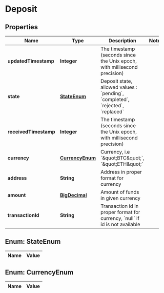 

# Deposit

## Properties

Name | Type | Description | Notes
------------ | ------------- | ------------- | -------------
**updatedTimestamp** | **Integer** | The timestamp (seconds since the Unix epoch, with millisecond precision) | 
**state** | [**StateEnum**](#StateEnum) | Deposit state, allowed values : &#x60;pending&#x60;, &#x60;completed&#x60;, &#x60;rejected&#x60;, &#x60;replaced&#x60; | 
**receivedTimestamp** | **Integer** | The timestamp (seconds since the Unix epoch, with millisecond precision) | 
**currency** | [**CurrencyEnum**](#CurrencyEnum) | Currency, i.e &#x60;\&quot;BTC\&quot;&#x60;, &#x60;\&quot;ETH\&quot;&#x60; | 
**address** | **String** | Address in proper format for currency | 
**amount** | [**BigDecimal**](BigDecimal.md) | Amount of funds in given currency | 
**transactionId** | **String** | Transaction id in proper format for currency, &#x60;null&#x60; if id is not available | 


## Enum: StateEnum

Name | Value
---- | -----


## Enum: CurrencyEnum

Name | Value
---- | -----




